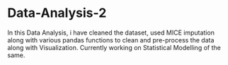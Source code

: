 # Data-Analysis-2
In this Data Analysis, i have cleaned the dataset, used MICE imputation along with various pandas functions to clean and pre-process the data along with Visualization. Currently working on Statistical Modelling of the same.
